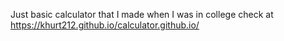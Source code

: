Just basic calculator that I made when I was in college
check at https://khurt212.github.io/calculator.github.io/
